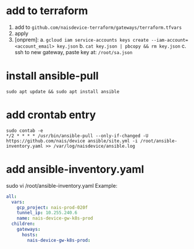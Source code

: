 # add to terraform
1. add to `github.com/naisdevice-terraform/gateways/terraform.tfvars`
2. apply
3. [onprem]:
  a. `gcloud iam service-accounts keys create --iam-account=<account_email> key.json`
  b. `cat key.json | pbcopy && rm key.json`
  c. ssh to new gateway, paste key at: `/root/sa.json`

# install ansible-pull
`sudo apt update && sudo apt install ansible`

# add crontab entry
```
sudo contab -e
*/2 * * * * /usr/bin/ansible-pull --only-if-changed -U https://github.com/nais/device ansible/site.yml -i /root/ansible-inventory.yaml >> /var/log/naisdevice/ansible.log
```

# add ansible-inventory.yaml
sudo vi /root/ansible-inventory.yaml
Example:
```yaml
all:
  vars:
    gcp_project: nais-prod-020f
    tunnel_ip: 10.255.240.6
    name: nais-device-gw-k8s-prod
  children:
    gateways:
      hosts:
        nais-device-gw-k8s-prod:
```
